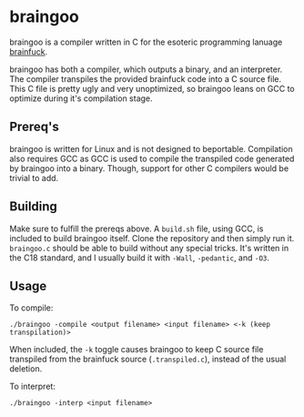 # braingoo

braingoo is a compiler written in C for the esoteric programming lanuage [brainfuck](https://esolangs.org/wiki/Brainfuck). 

braingoo has both a compiler, which outputs a binary, and an interpreter. The 
compiler transpiles the provided brainfuck code into a C source file.  This 
C file is pretty ugly and very unoptimized, so braingoo leans on GCC to 
optimize during it's compilation stage.

## Prereq's

braingoo is written for Linux and is not designed to beportable. Compilation also 
requires GCC as GCC is used to compile the transpiled code generated by 
braingoo into a binary. Though, support for other C compilers would be trivial to add.

## Building

Make sure to fulfill the prereqs above. A `build.sh` file, using GCC, is 
included to build braingoo itself. Clone the repository and then simply run 
it. `braingoo.c` should be able to build without any special tricks. It's 
written in the C18 standard, and I usually build it with `-Wall`, `-pedantic`, 
and `-O3`.

## Usage

To compile:

```
./braingoo -compile <output filename> <input filename> <-k (keep transpilation)>
```

When included, the `-k` toggle causes braingoo to keep C source file transpiled 
from the brainfuck source (`.transpiled.c`), instead of the usual deletion.

To interpret:

```
./braingoo -interp <input filename>
```
